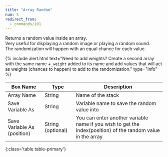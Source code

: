 ```yaml
---
title: "Array Random"
num: 5
redirect_from:
  - commands/101
---
```


Returns a random value inside an array.\
Very useful for displaying a random image or playing a random sound.\
The randomization will happen with an equal chance for each value.

{% include alert.html text="Need to add weights? Create a second array with the same name +<code>_weight</code> added to its name and add values that will act as weights (chances to happen) to add to the randomization." type="info" %} 


| Box Name | Type | Description | 
|-------|--------|--------
|Array Name	|String	| Name of the stack
| Save Variable As | String | Variable name to save the random value into|
| Save Variable As (position) |	String (optional) |	You can enter another variable name if you wish to get the index(position) of the random value in the array
{:class='table table-primary'}








